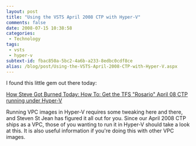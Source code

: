 ```yaml
---
layout: post
title: "Using the VSTS April 2008 CTP with Hyper-V"
comments: false
date: 2008-07-15 10:38:58
categories:
 - Technology
tags:
 - vsts
 - hyper-v
subtext-id: fbac850a-5bc2-4a6b-a233-8edbc0cdf8ce
alias: /blog/post/Using-the-VSTS-April-2008-CTP-with-Hyper-V.aspx
---
```



I found this little gem out there today: 

[How Steve Got Burned Today: How To: Get the TFS "Rosario" April 08 CTP running under Hyper-V](http://sstjean.blogspot.com/2008/07/how-to-get-tfs-april-08-ctp-running.html)

Running VPC images in Hyper-V requires some tweaking here and there, and Steven St Jean has figured it all out for you. Since our April 2008 CTP ships as a VPC, those of you wanting to run it in Hyper-V should take a look at this. It is also useful information if you're doing this with other VPC images.
